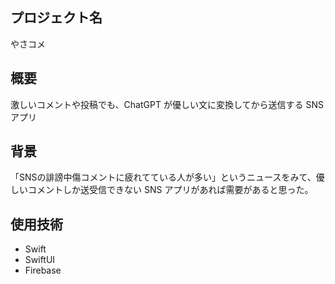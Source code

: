 ## プロジェクト名
やさコメ
## 概要
激しいコメントや投稿でも、ChatGPT が優しい文に変換してから送信する SNS アプリ
## 背景
「SNSの誹謗中傷コメントに疲れてている人が多い」というニュースをみて、優しいコメントしか送受信できない SNS アプリがあれば需要があると思った。
## 使用技術
- Swift
- SwiftUI
- Firebase
